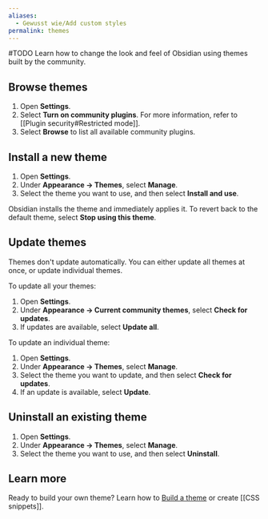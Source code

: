 ```yaml
---
aliases:
  - Gewusst wie/Add custom styles
permalink: themes
---
```

#TODO
Learn how to change the look and feel of Obsidian using themes built by the community.

## Browse themes

1. Open **Settings**.
2. Select **Turn on community plugins**. For more information, refer to [[Plugin security#Restricted mode]].
3. Select **Browse** to list all available community plugins.

## Install a new theme

1. Open **Settings**.
2. Under **Appearance → Themes**, select **Manage**.
3. Select the theme you want to use, and then select **Install and use**.

Obsidian installs the theme and immediately applies it. To revert back to the default theme, select **Stop using this theme**.

## Update themes

Themes don't update automatically. You can either update all themes at once, or update individual themes.

To update all your themes:

1. Open **Settings**.
2. Under **Appearance → Current community themes**, select **Check for updates**.
3. If updates are available, select **Update all**.

To update an individual theme:

1. Open **Settings**.
2. Under **Appearance → Themes**, select **Manage**.
3. Select the theme you want to update, and then select **Check for updates**.
4. If an update is available, select **Update**.

## Uninstall an existing theme

1. Open **Settings**.
2. Under **Appearance → Themes**, select **Manage**.
3. Select the theme you want to use, and then select **Uninstall**.

## Learn more

Ready to build your own theme? Learn how to [Build a theme](https://docs.obsidian.md/Themes/App+themes/Build+a+theme) or create [[CSS snippets]].
